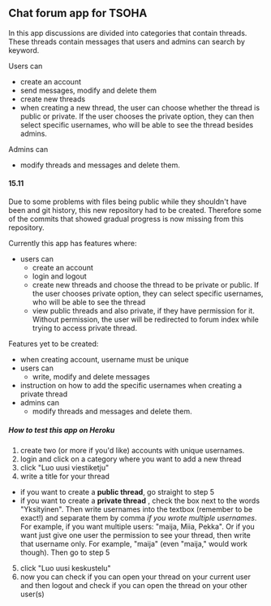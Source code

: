 
## Chat forum app for TSOHA

In this app discussions are divided into categories that contain threads. These threads contain messages that users and admins can search by keyword.  

Users can 
-  create an account
-  send messages, modify and delete them
-  create new threads
  - when creating a new thread, the user can choose whether the thread is public or private. If the user chooses the private option, they can then select specific usernames, who will be able to see the thread besides admins. 

Admins can 
- modify threads and messages and delete them.


#### 15.11 
Due to some problems with files being public while they shouldn't have been and git history, this new repository had to be created. Therefore some of the commits that showed gradual progress is now missing from this repository.

Currently this app has features where:
- users can
  - create an account
  - login and logout
  - create new threads and choose the thread to be private or public. If the user chooses private option, they can select specific usernames, who will be able to see the thread
  - view public threads and also private, if they have permission for it. Without permission, the user will be redirected to forum index while trying to access private thread.
  
Features yet to be created:
- when creating account, username must be unique
- users can 
  - write, modify and delete messages
- instruction on how to add the specific usernames when creating a private thread
- admins can 
  - modify threads and messages and delete them.
  
##### How to test this app on Heroku
1. create two (or more if you'd like) accounts with unique usernames.
2. login and click on a category where you want to add a new thread
3. click "Luo uusi viestiketju"
4. write a title for your thread
  - if you want to create a **public thread**, go straight to step 5
  - if you want to create a **private thread** , check the box next to the words "Yksityinen". Then write usernames into the textbox (remember to be exact!) and separate them by comma *if you wrote multiple usernames*. For example, if you want multiple users: "maija, Miia, Pekka". Or if you want just give one user the permission to see your thread, then write that username only. For example, "maija" (even "maija," would work though). Then go to step 5
5. click "Luo uusi keskustelu"
6. now you can check if you can open your thread on your current user and then logout and check if you can open the thread on your other user(s)
